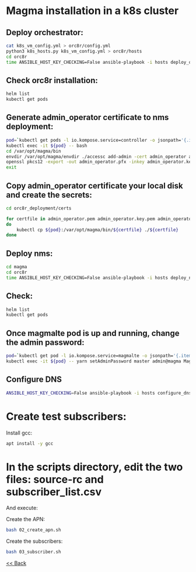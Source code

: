 # Magma installation in a k8s cluster

## Deploy orchestrator:
```bash 
cat k8s_vm_config.yml > orc8r/config.yml
python3 k8s_hosts.py k8s_vm_config.yml > orc8r/hosts
cd orc8r
time ANSIBLE_HOST_KEY_CHECKING=False ansible-playbook -i hosts deploy_orc8r.yml
```

## Check orc8r installation:
```bash
helm list
kubectl get pods
```

## Generate admin_operator certificate to nms deployment:
```bash
pod=`kubectl get pods -l io.kompose.service=controller -o jsonpath='{.items[0].metadata.name}'` && echo $pod
kubectl exec -it ${pod} -- bash
cd /var/opt/magma/bin
envdir /var/opt/magma/envdir ./accessc add-admin -cert admin_operator admin_operator
openssl pkcs12 -export -out admin_operator.pfx -inkey admin_operator.key.pem -in admin_operator.pem
exit
```

## Copy admin_operator certificate your local disk and create the secrets:
```bash
cd orc8r_deployment/certs

for certfile in admin_operator.pem admin_operator.key.pem admin_operator.pfx
do
    kubectl cp ${pod}:/var/opt/magma/bin/${certfile} ./${certfile}
done
```

## Deploy nms:
```bash 
cd magma
cd orc8r
time ANSIBLE_HOST_KEY_CHECKING=False ansible-playbook -i hosts deploy_nms.yml
```

## Check:
```bash
helm list
kubectl get pods
```

## Once magmalte pod is up and running, change the admin password:
```bash
pod=`kubectl get pod -l io.kompose.service=magmalte -o jsonpath='{.items[0].metadata.name}'` && echo $pod
kubectl exec -it ${pod} -- yarn setAdminPassword master admin@magma Magma123#
```

## Configure DNS
```bash
ANSIBLE_HOST_KEY_CHECKING=False ansible-playbook -i hosts configure_dns.yml
```

# Create test subscribers:

Install gcc:
``` bash
apt install -y gcc 
```

# In the scripts directory, edit the two files:  source-rc  and subscriber_list.csv

And execute:

Create the APN:
```bash
bash 02_create_apn.sh
```

Create the subscribers:
```bash 
bash 03_subscriber.sh
```

[<< Back](../README.md)